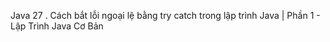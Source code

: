 Java 27 . Cách bắt lỗi ngoại lệ bằng try catch trong lập trình Java | Phần 1 - Lập Trình Java Cơ Bản